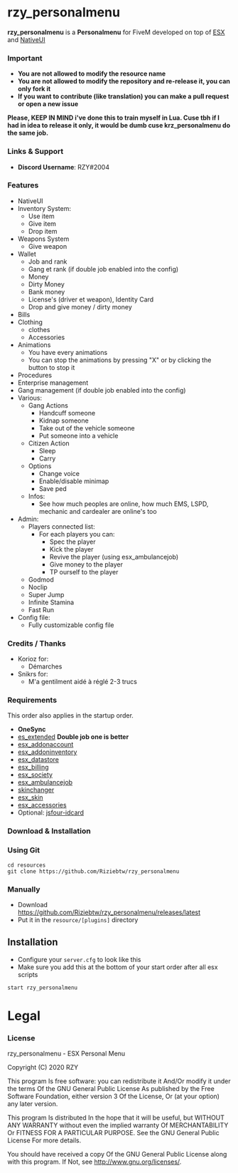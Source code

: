 # rzy_personalmenu
**rzy_personalmenu** is a **Personalmenu** for FiveM developed on top of [ESX](https://github.com/ESX-Org/es_extended) and [NativeUI](https://github.com/FrazzIe/NativeUILua)

### Important
- **You are not allowed to modify the resource name**
- **You are not allowed to modify the repository and re-release it, you can only fork it**
- **If you want to contribute (like translation) you can make a pull request or open a new issue**

**Please, KEEP IN MIND i've done this to train myself in Lua. Cuse tbh if I had in idea to release it only, it would be dumb cuse krz_personalmenu do the same job.**

### Links & Support
- **Discord Username**: RZY#2004


### Features
- NativeUI
- Inventory System:
    - Use item
    - Give item
    - Drop item
- Weapons System
    - Give weapon
- Wallet
    - Job and rank
    - Gang et rank (if double job enabled into the config)
    - Money
    - Dirty Money
    - Bank money
    - License's (driver et weapon), Identity Card
    - Drop and give money / dirty money
- Bills
- Clothing
    - clothes
    - Accessories
- Animations
    - You have every animations
    - You can stop the animations by pressing "X" or by clicking the button to stop it
- Procedures
- Enterprise management
- Gang management (if double job enabled into the config)
- Various:
    - Gang Actions
        - Handcuff someone
        - Kidnap someone
        - Take out of the vehicle someone
        - Put someone into a vehicle
    - Citizen Action
        - Sleep
        - Carry
    - Options
        - Change voice
        - Enable/disable minimap
        - Save ped
    - Infos:
        - See how much peoples are online, how much EMS, LSPD, mechanic and cardealer are online's too
- Admin:
    - Players connected list:
        - For each players you can:
            - Spec the player
            - Kick the player
            - Revive the player (using esx_ambulancejob)
            - Give money to the player
            - TP ourself to the player
    - Godmod
    - Noclip
    - Super Jump
    - Infinite Stamina
    - Fast Run
- Config file:
    - Fully customizable config file
    

### Credits / Thanks
- Korioz for:
    - Démarches
- Snikrs for:
    - M'a gentilment aidé à réglé 2-3 trucs

### Requirements
This order also applies in the startup order.

- **OneSync**
- [es_extended](https://github.com/ESX-Org/es_extended) **Double job one is better**
- [esx_addonaccount](https://github.com/ESX-Org/esx_addonaccount)
- [esx_addoninventory](https://github.com/ESX-Org/esx_addoninventory)
- [esx_datastore](https://github.com/ESX-Org/esx_datastore)
- [esx_billing](https://github.com/ESX-Org/esx_billing)
- [esx_society](https://github.com/ESX-Org/esx_society)
- [esx_ambulancejob](https://github.com/ESX-Org/esx_ambulancejob)
- [skinchanger](https://github.com/ESX-Org/skinchanger)
- [esx_skin](https://github.com/ESX-Org/esx_skin)
- [esx_accessories](https://github.com/ESX-Org/esx_accessories)
- Optional: [jsfour-idcard](https://github.com/jonassvensson4/jsfour-idcard)

### Download & Installation

### Using Git

```
cd resources
git clone https://github.com/Riziebtw/rzy_personalmenu
```

### Manually
- Download https://github.com/Riziebtw/rzy_personalmenu/releases/latest
- Put it in the `resource/[plugins]` directory

## Installation
- Configure your `server.cfg` to look like this
- Make sure you add this at the bottom of your start order after all esx scripts

```
start rzy_personalmenu
```
# Legal
### License
rzy_personalmenu - ESX Personal Menu

Copyright (C) 2020 RZY

This program Is free software: you can redistribute it And/Or modify it under the terms Of the GNU General Public License As published by the Free Software Foundation, either version 3 Of the License, Or (at your option) any later version.

This program Is distributed In the hope that it will be useful, but WITHOUT ANY WARRANTY without even the implied warranty Of MERCHANTABILITY Or FITNESS FOR A PARTICULAR PURPOSE. See the GNU General Public License For more details.

You should have received a copy Of the GNU General Public License along with this program. If Not, see http://www.gnu.org/licenses/.
